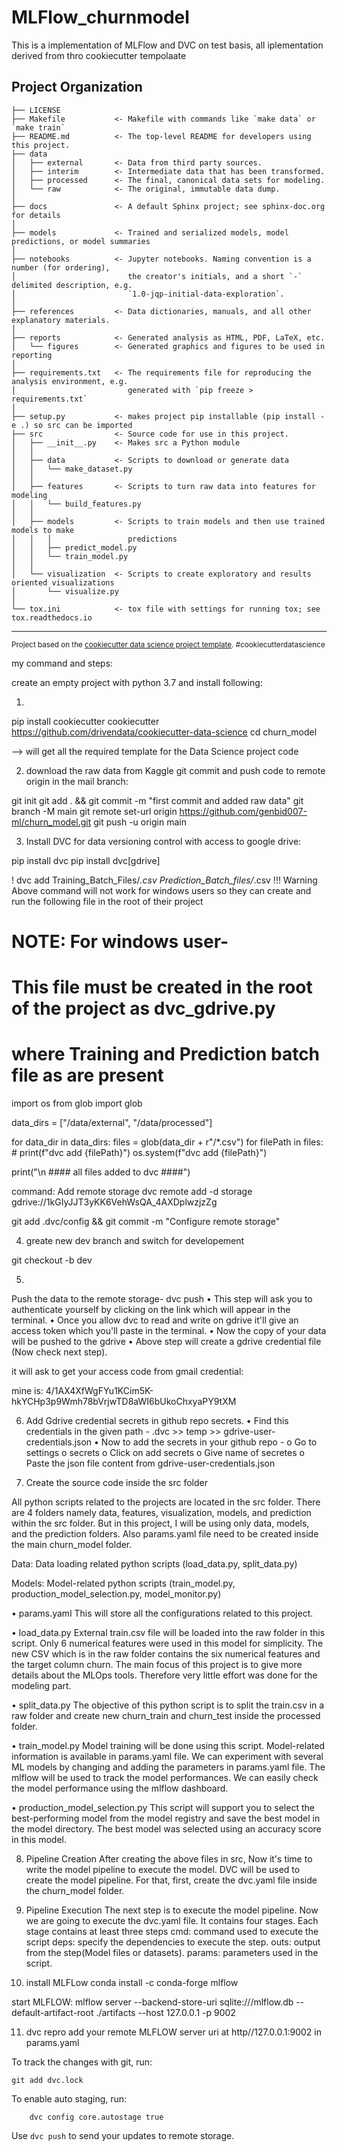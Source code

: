 MLFlow_churnmodel
==============================

This is a implementation of MLFlow and DVC on test basis, all iplementation derived from thro cookiecutter tempolaate 

Project Organization
------------

    ├── LICENSE
    ├── Makefile           <- Makefile with commands like `make data` or `make train`
    ├── README.md          <- The top-level README for developers using this project.
    ├── data
    │   ├── external       <- Data from third party sources.
    │   ├── interim        <- Intermediate data that has been transformed.
    │   ├── processed      <- The final, canonical data sets for modeling.
    │   └── raw            <- The original, immutable data dump.
    │
    ├── docs               <- A default Sphinx project; see sphinx-doc.org for details
    │
    ├── models             <- Trained and serialized models, model predictions, or model summaries
    │
    ├── notebooks          <- Jupyter notebooks. Naming convention is a number (for ordering),
    │                         the creator's initials, and a short `-` delimited description, e.g.
    │                         `1.0-jqp-initial-data-exploration`.
    │
    ├── references         <- Data dictionaries, manuals, and all other explanatory materials.
    │
    ├── reports            <- Generated analysis as HTML, PDF, LaTeX, etc.
    │   └── figures        <- Generated graphics and figures to be used in reporting
    │
    ├── requirements.txt   <- The requirements file for reproducing the analysis environment, e.g.
    │                         generated with `pip freeze > requirements.txt`
    │
    ├── setup.py           <- makes project pip installable (pip install -e .) so src can be imported
    ├── src                <- Source code for use in this project.
    │   ├── __init__.py    <- Makes src a Python module
    │   │
    │   ├── data           <- Scripts to download or generate data
    │   │   └── make_dataset.py
    │   │
    │   ├── features       <- Scripts to turn raw data into features for modeling
    │   │   └── build_features.py
    │   │
    │   ├── models         <- Scripts to train models and then use trained models to make
    │   │   │                 predictions
    │   │   ├── predict_model.py
    │   │   └── train_model.py
    │   │
    │   └── visualization  <- Scripts to create exploratory and results oriented visualizations
    │       └── visualize.py
    │
    └── tox.ini            <- tox file with settings for running tox; see tox.readthedocs.io


--------

<p><small>Project based on the <a target="_blank" href="https://drivendata.github.io/cookiecutter-data-science/">cookiecutter data science project template</a>. #cookiecutterdatascience</small></p>


<p>
my command and steps:

create an empty project with python 3.7 and install following:

1. 
pip install cookiecutter
cookiecutter https://github.com/drivendata/cookiecutter-data-science
cd churn_model

--> will get all the required template for the Data Science project code

2. download the raw data from Kaggle git commit and push code to remote origin in the mail branch:

git init
git add . && git commit -m "first commit and added raw data"
git branch -M main
git remote set-url origin https://github.com/genbid007-ml/churn_model.git
git push -u origin main

3. Install DVC for data versioning control with access to google drive:

pip install dvc
pip install dvc[gdrive]


! dvc add Training_Batch_Files/*.csv Prediction_Batch_files/*.csv
!!! Warning Above command will not work for windows users so they can create and run the following file in the root of their project

# NOTE: For windows user-
# This file must be created in the root of the project as dvc_gdrive.py
# where Training and Prediction batch file as are present

import os
from glob import glob


data_dirs = ["/data/external", "/data/processed"]

for data_dir in data_dirs:
    files = glob(data_dir + r"/*.csv")
    for filePath in files:
        # print(f"dvc add {filePath}")
        os.system(f"dvc add {filePath}")

print("\n #### all files added to dvc ####") 


command: Add remote storage
dvc remote add -d storage gdrive://1kGIyJJT3yKK6VehWsQA_4AXDplwzjzZg

git add .dvc/config && git commit -m "Configure remote storage"



4. greate new dev branch and switch for developement

git checkout -b dev

5. 
Push the data to the remote storage-
dvc push
•	This step will ask you to authenticate yourself by clicking on the link which will appear in the terminal.
•	Once you allow dvc to read and write on gdrive it'll give an access token which you'll paste in the terminal.
•	Now the copy of your data will be pushed to the gdrive
•	Above step will create a gdrive credential file (Now check next step).

it will ask to get your access code from gmail credential:

mine is: 4/1AX4XfWgFYu1KCim5K-hkYCHp3p9Wmh78bVrjwTD8aWI6bUkoChxyaPY9tXM

6. Add Gdrive credential secrets in github repo secrets.
•	Find this credentials in the given path -
.dvc >> temp >> gdrive-user-credentials.json
•	Now to add the secrets in your github repo -
o	Go to settings
o	secrets
o	Click on add secrets
o	Give name of secretes
o	Paste the json file content from gdrive-user-credentials.json


7. Create the source code inside the src folder

All python scripts related to the projects are located in the src folder. There are 4 folders namely data, features, visualization, models, and prediction within the src folder. But in this project, I will be using only data, models, and the prediction folders. Also params.yaml file need to be created inside the main churn_model folder.


Data: Data loading related python scripts 
(load_data.py, split_data.py)

Models: Model-related python scripts 
(train_model.py, production_model_selection.py, model_monitor.py)

•	params.yaml
This will store all the configurations related to this project.

•	load_data.py
External train.csv file will be loaded into the raw folder in this script. Only 6 numerical features were used in this model for simplicity. The new CSV which is in the raw folder contains the six numerical features and the target column churn. The main focus of this project is to give more details about the MLOps tools. Therefore very little effort was done for the modeling part.

•	split_data.py
The objective of this python script is to split the train.csv in a raw folder and create new churn_train and churn_test inside the processed folder.

•	train_model.py
Model training will be done using this script. Model-related information is available in params.yaml file. We can experiment with several ML models by changing and adding the parameters in params.yaml file. The mlflow will be used to track the model performances. We can easily check the model performance using the mlflow dashboard.

•	production_model_selection.py
This script will support you to select the best-performing model from the model registry and save the best model in the model directory. The best model was selected using an accuracy score in this model.


8. Pipeline Creation
After creating the above files in src, Now it's time to write the model 
pipeline to execute the model. DVC will be used to create the model pipeline. 
For that, first, create the dvc.yaml file inside the churn_model folder.

9. Pipeline Execution
The next step is to execute the model pipeline. Now we are going to execute the dvc.yaml file. It contains four stages. Each stage contains at least three steps
 cmd: command used to execute the script
 deps: specify the dependencies to execute the step.
 outs: output from the step(Model files or datasets).
 params: parameters used in the script.
10. install MLFLow
 conda install -c conda-forge mlflow
 
start MLFLOW:
mlflow server --backend-store-uri sqlite:///mlflow.db --default-artifact-root ./artifacts --host 127.0.0.1 -p 9002

11. dvc repro
add your remote MLFLOW server uri at http//127.0.0.1:9002 in params.yaml

To track the changes with git, run:

    git add dvc.lock 

To enable auto staging, run:

        dvc config core.autostage true
Use `dvc push` to send your updates to remote storage.

</p>